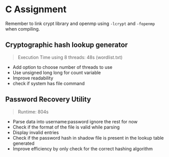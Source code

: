 # C Assignment

Remember to link crypt library and openmp using `-lcrypt` and `-fopenmp` when compiling.

## Cryptographic hash lookup generator

> Execution Time using 8 threads: 48s (wordlist.txt)

* Add option to choose number of threads to use
* Use unsigned long long for count variable
* Improve readability
* check if system has file command

##  Password Recovery Utility

> Runtime: 804s

* Parse data into username:password ignore the rest for now
* Check if the format of the file is valid while parsing
* Display invalid entries
* Check if the password hash in shadow file is present in the lookup table generated
* Improve efficiency by only check for the correct hashing algorithm

